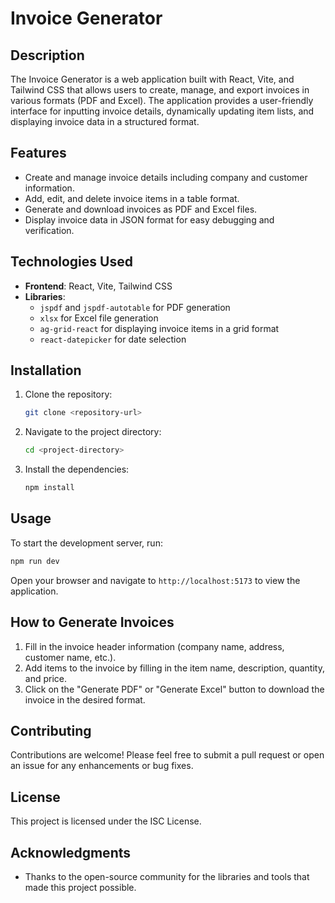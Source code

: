 # Invoice Generator

## Description
The Invoice Generator is a web application built with React, Vite, and Tailwind CSS that allows users to create, manage, and export invoices in various formats (PDF and Excel). The application provides a user-friendly interface for inputting invoice details, dynamically updating item lists, and displaying invoice data in a structured format.

## Features
- Create and manage invoice details including company and customer information.
- Add, edit, and delete invoice items in a table format.
- Generate and download invoices as PDF and Excel files.
- Display invoice data in JSON format for easy debugging and verification.

## Technologies Used
- **Frontend**: React, Vite, Tailwind CSS
- **Libraries**: 
  - `jspdf` and `jspdf-autotable` for PDF generation
  - `xlsx` for Excel file generation
  - `ag-grid-react` for displaying invoice items in a grid format
  - `react-datepicker` for date selection

## Installation
1. Clone the repository:
   ```bash
   git clone <repository-url>
   ```
2. Navigate to the project directory:
   ```bash
   cd <project-directory>
   ```
3. Install the dependencies:
   ```bash
   npm install
   ```

## Usage
To start the development server, run:
```bash
npm run dev
```
Open your browser and navigate to `http://localhost:5173` to view the application.

## How to Generate Invoices
1. Fill in the invoice header information (company name, address, customer name, etc.).
2. Add items to the invoice by filling in the item name, description, quantity, and price.
3. Click on the "Generate PDF" or "Generate Excel" button to download the invoice in the desired format.

## Contributing
Contributions are welcome! Please feel free to submit a pull request or open an issue for any enhancements or bug fixes.

## License
This project is licensed under the ISC License.

## Acknowledgments
- Thanks to the open-source community for the libraries and tools that made this project possible.
